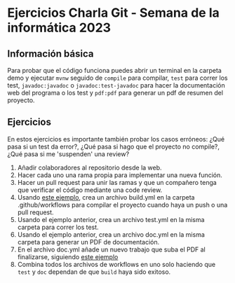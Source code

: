 # Ejercicios Charla Git - Semana de la informática 2023

## Información básica

Para probar que el código funciona puedes abrir un terminal en la carpeta demo y ejecutar `mvnw` seguido de `compile` para compilar, `test` para correr los test, `javadoc:javadoc` o `javadoc:test-javadoc` para hacer la documentación web del programa o los test y `pdf:pdf` para generar un pdf de resumen del proyecto.

## Ejercicios

En estos ejercicios es importante también probar los casos erróneos: ¿Qué pasa si un test da error?, ¿Qué pasa si hago que el proyecto no compile?, ¿Qué pasa si me 'suspenden' una review?

1. Añadir colaboradores al repositorio desde la web.
2. Hacer cada uno una rama propia para implementar una nueva función.
3. Hacer un pull request para unir las ramas y que un compañero tenga que verificar el código mediante una code review.
4. Usando [este ejemplo](https://github.com/actions/setup-java#caching-maven-dependencies), crea un archivo build.yml en la carpeta .github/workflows para compilar el proyecto cuando haya un push o una pull request.
5. Usando el ejemplo anterior, crea un archivo test.yml en la misma carpeta para correr los test.
6. Usando el ejemplo anterior, crea un archivo doc.yml en la misma carpeta para generar un PDF de documentación.
7. En el archivo doc.yml añade un nuevo trabajo que suba el PDF al finalizarse, siguiendo [este ejemplo](https://github.com/actions/upload-artifact#upload-an-individual-file)
8. Combina todos los archivos de workflows en uno solo haciendo que `test` y `doc` dependan de que `build` haya sido exitoso.
